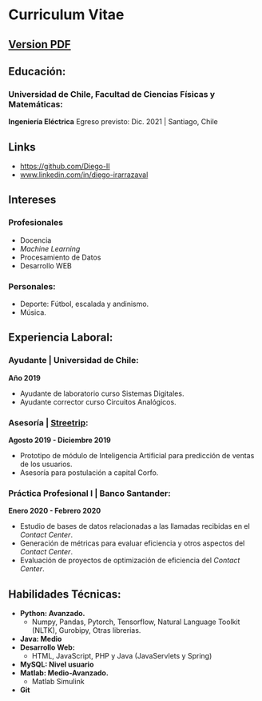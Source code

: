 # Curriculum Vitae  
## [Version PDF](https://github.com/Diego-II/CV_Diego_Irarrazaval/blob/master/output/main.pdf)

## Educación:
### Universidad de Chile, Facultad de Ciencias Físicas y Matemáticas:
**Ingeniería Eléctrica**
Egreso previsto: Dic. 2021 | Santiago, Chile

## Links

- https://github.com/Diego-II
- www.linkedin.com/in/diego-irarrazaval

## Intereses

### Profesionales

- Docencia
- *Machine Learning*
- Procesamiento de Datos
- Desarrollo WEB

### Personales:
- Deporte: Fútbol, escalada y andinismo.
- Música.

## Experiencia Laboral:

### Ayudante | Universidad de Chile:
**Año 2019**
- Ayudante de laboratorio curso Sistemas Digitales.
- Ayudante corrector curso Circuitos Analógicos.

### Asesoría | [Streetrip](https://streetrip.com): 
**Agosto 2019 - Diciembre 2019**
- Prototipo de módulo de Inteligencia Artificial para predicción de ventas de los usuarios.
- Asesoría para postulación a capital Corfo.

### Práctica Profesional I | Banco Santander:
**Enero 2020 - Febrero 2020**
- Estudio de bases de datos relacionadas a las llamadas recibidas en el *Contact Center*.
- Generación de métricas para evaluar eficiencia y otros aspectos del *Contact Center*.
- Evaluación de proyectos de optimización de eficiencia del *Contact Center*.

## Habilidades Técnicas:
- **Python: Avanzado.**
  - Numpy, Pandas, Pytorch, Tensorflow, Natural Language Toolkit (NLTK), Gurobipy, Otras librerias.
- **Java: Medio**
- **Desarrollo Web:**
  - HTML, JavaScript, PHP y Java (JavaServlets y Spring)
- **MySQL: Nivel usuario**
- **Matlab: Medio-Avanzado.**
  - Matlab Simulink
- **Git**
 
